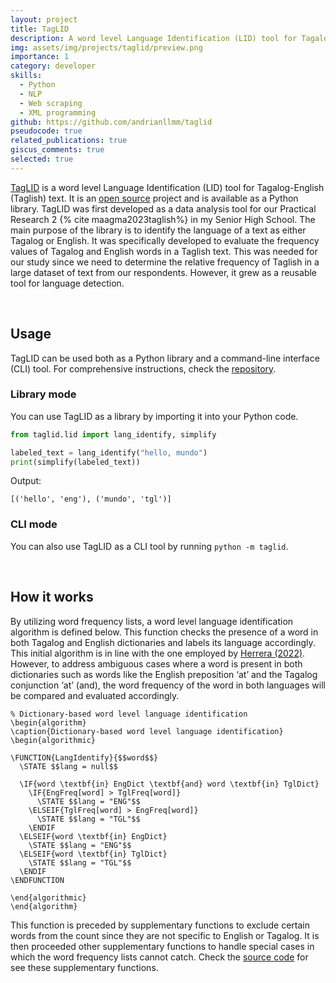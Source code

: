 ```yaml
---
layout: project
title: TagLID
description: A word level Language Identification (LID) tool for Tagalog-English (Taglish) text.
img: assets/img/projects/taglid/preview.png
importance: 1
category: developer
skills:
  - Python
  - NLP
  - Web scraping
  - XML programming
github: https://github.com/andrianllmm/taglid
pseudocode: true
related_publications: true
giscus_comments: true
selected: true
---
```


[TagLID](https://github.com/andrianllmm/taglid) is a word level Language Identification (LID) tool for Tagalog-English (Taglish) text. It is an [open source](https://github.com/andrianllmm/taglid) project and is available as a Python library. TagLID was first developed as a data analysis tool for our Practical Research 2 {% cite maagma2023taglish%} in my Senior High School. The main purpose of the library is to identify the language of a text as either Tagalog or English. It was specifically developed to evaluate the frequency values of Tagalog and English words in a Taglish text. This was needed for our study since we need to determine the relative frequency of Taglish in a large dataset of text from our respondents. However, it grew as a reusable tool for language detection.

<br>


## Usage

TagLID can be used both as a Python library and a command-line interface (CLI) tool. For comprehensive instructions, check the [repository](https://github.com/andrianllmm/taglid/#usage).


### Library mode

You can use TagLID as a library by importing it into your Python code.

```python
from taglid.lid import lang_identify, simplify

labeled_text = lang_identify("hello, mundo")
print(simplify(labeled_text))

```
Output:
```plaintext
[('hello', 'eng'), ('mundo', 'tgl')]
```


### CLI mode

You can also use TagLID as a CLI tool by running `python -m taglid`.

<script src="https://asciinema.org/a/QYzCSjTuhHuEvhw4cUsWCJMJV.js" id="asciicast-QYzCSjTuhHuEvhw4cUsWCJMJV" async="true"></script>

<br>


## How it works

By utilizing word frequency lists, a word level language identification algorithm is defined below. This function checks the presence of a word in both Tagalog and English dictionaries and labels its language accordingly. This initial algorithm is in line with the one employed by [Herrera (2022)](https://aclanthology.org/2022.lrec-1.225). However, to address ambiguous cases where a word is present in both dictionaries such as words like the English preposition ‘at’ and the Tagalog conjunction ‘at’ (and), the word frequency of the word in both languages will be compared and evaluated accordingly.

```pseudocode
% Dictionary-based word level language identification
\begin{algorithm}
\caption{Dictionary-based word level language identification}
\begin{algorithmic}

\FUNCTION{LangIdentify}{$$word$$}
  \STATE $$lang = null$$

  \IF{word \textbf{in} EngDict \textbf{and} word \textbf{in} TglDict}
    \IF{EngFreq[word] > TglFreq[word]}
      \STATE $$lang = "ENG"$$
    \ELSEIF{TglFreq[word] > EngFreq[word]}
      \STATE $$lang = "TGL"$$
    \ENDIF
  \ELSEIF{word \textbf{in} EngDict}
    \STATE $$lang = "ENG"$$
  \ELSEIF{word \textbf{in} TglDict}
    \STATE $$lang = "TGL"$$
  \ENDIF
\ENDFUNCTION

\end{algorithmic}
\end{algorithm}
```
This function is preceded by supplementary functions to exclude certain words from the count since they are not specific to English or Tagalog.
It is then proceeded other supplementary functions to handle special cases in which the word frequency lists cannot catch. Check the [source code](https://github.com/andrianllmm/tagLID/blob/main/src/taglid/lid.py) for see these supplementary functions.